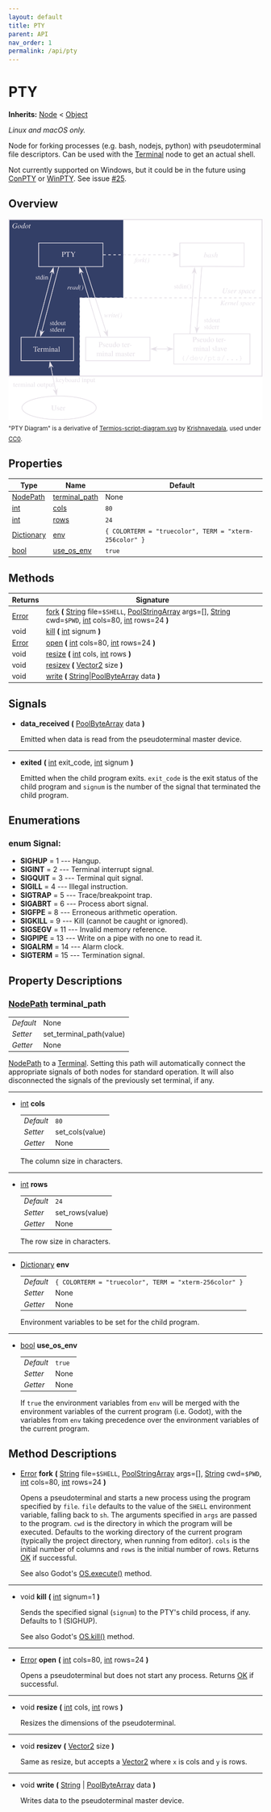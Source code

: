 ```yaml
---
layout: default
title: PTY
parent: API
nav_order: 1
permalink: /api/pty
---
```


# PTY

**Inherits:** [Node] < [Object]

*Linux and macOS only.*

Node for forking processes (e.g. bash, nodejs, python) with pseudoterminal file descriptors.
Can be used with the [Terminal] node to get an actual shell.

Not currently supported on Windows, but it could be in the future using [ConPTY](https://docs.microsoft.com/en-us/windows/console) or [WinPTY](https://github.com/rprichard/winpty).
See issue [\#25](https://github.com/lihop/godot-xterm/issues/25).


## Overview

![PTY Diagram](../media/pty_diagram.png)
<sub>"PTY Diagram" is a derivative of [Termios-script-diagram.svg](https://commons.wikimedia.org/wiki/File:Termios-script-diagram.svg) by [Krishnavedala](https://en.wikipedia.org/wiki/User:Krishnavedala?rdfrom=commons:User:Krishnavedala), used under [CC0](https://creativecommons.org/share-your-work/public-domain/cc0/).


## Properties

| Type         | Name                                 | Default                                                |
|--------------|--------------------------------------|--------------------------------------------------------|
| [NodePath]   | [terminal_path](#prop-terminal_path) | None                                                   |
| [int]        | [cols](#prop-cols)                   | `80`                                                   |
| [int]        | [rows](#prop-rows)                   | `24`                                                   |
| [Dictionary] | [env](#prop-env)                     | `{ COLORTERM = "truecolor", TERM = "xterm-256color" }` |
| [bool]       | [use_os_env](#prop-use_os_env)       | `true`                                                 |


## Methods

| Returns | Signature                                                                                                                           |
|---------|-------------------------------------------------------------------------------------------------------------------------------------|
| [Error] | [fork](#mthd-fork) **(** [String] file=`$SHELL`, [PoolStringArray] args=[], [String] cwd=`$PWD`, [int] cols=80, [int] rows=24 **)** |
| void    | [kill](#mthd-kill) **(** [int] signum **)**                                                                                         |
| [Error] | [open](#mthd-open) **(** [int] cols=80, [int] rows=24 **)**                                                                         |
| void    | [resize](#mthd-resize) **(** [int] cols, [int] rows **)** 	                                                                        |
| void    | [resizev](#mthd-resizev) **(** [Vector2] size **)**                                                                                 |
| void    | [write](#mthd-write) **(** [String]\|[PoolByteArray] data **)**                                                                     |


## Signals

- <a name="sgnl-data_received" /> **data_received** **(** [PoolByteArray] data **)**

  Emitted when data is read from the pseudoterminal master device.

---

- <a name="sgnl-exited" /> **exited** **(** [int] exit_code, [int] signum **)**

  Emitted when the child program exits. `exit_code` is the exit status of the child program and `signum` is the number of the signal that terminated the child program.

## Enumerations

### <a name="enum-signal" /> enum **Signal**:

- **SIGHUP** = 1 --- Hangup.
- **SIGINT** = 2 --- Terminal interrupt signal.
- **SIGQUIT** = 3 --- Terminal quit signal.
- **SIGILL** = 4 --- Illegal instruction.
- **SIGTRAP** = 5 --- Trace/breakpoint trap.
- **SIGABRT** = 6 --- Process abort signal.
- **SIGFPE** = 8 --- Erroneous arithmetic operation.
- **SIGKILL** = 9 --- Kill (cannot be caught or ignored).
- **SIGSEGV** = 11 --- Invalid memory reference.
- **SIGPIPE** = 13 --- Write on a pipe with no one to read it.
- **SIGALRM** = 14 --- Alarm clock.
- **SIGTERM** = 15 --- Termination signal.


## Property Descriptions

### <a name="prop-terminal_path" /> [NodePath] **terminal_path**

  |           |                          |
  |-----------|--------------------------|
  | *Default* | None                     |
  | *Setter*  | set_terminal_path(value) |
  | *Getter*  | None                     |

  [NodePath] to a [Terminal]. Setting this path will automatically connect the appropriate signals of both nodes for standard operation. It will also disconnected the signals of the previously set terminal, if any.

---

- <a name="prop-cols" /> [int] **cols**

  |           |                          |
  |-----------|--------------------------|
  | *Default* | `80`                     |
  | *Setter*  | set_cols(value)          |
  | *Getter*  | None                     |

  The column size in characters.

---

- <a name="prop-rows" /> [int] **rows**

  |           |                          |
  |-----------|--------------------------|
  | *Default* | `24`                     |
  | *Setter*  | set_rows(value)          |
  | *Getter*  | None                     |

  The row size in characters.

---

- <a name="prop-env" /> [Dictionary] **env**

  |           |                                                        |
  |-----------|--------------------------------------------------------|
  | *Default* | `{ COLORTERM = "truecolor", TERM = "xterm-256color" }` |
  | *Setter*  | None                                                   |
  | *Getter*  | None                                                   |

  Environment variables to be set for the child program.

---

- <a name="prop-use_os_env" /> [bool] **use_os_env**

  |           |        |
  |-----------|--------|
  | *Default* | `true` |
  | *Setter*  | None   |
  | *Getter*  | None   |

  If `true` the environment variables from `env` will be merged with the environment variables of the current program (i.e. Godot), with the variables from `env` taking precedence over the environment variables of the current program.


## Method Descriptions

- <a name="mthd-fork" /> [Error] **fork** **(** [String] file=`$SHELL`, [PoolStringArray] args=[], [String] cwd=`$PWD`, [int] cols=80, [int] rows=24 **)**

  Opens a pseudoterminal and starts a new process using the program specified by `file`.
  `file` defaults to the value of the `SHELL` environment variable, falling back to `sh`.
  The arguments specified in `args` are passed to the program.
  `cwd` is the directory in which the program will be executed. Defaults to the working directory of the current program (typically the project directory, when running from editor).
  `cols` is the initial number of columns and `rows` is the initial number of rows.
  Returns [OK] if successful.

  See also Godot's [OS.execute()](https://docs.godotengine.org/en/stable/classes/class_os.html#class-os-method-execute) method.

---

- <a name="mthd-kill" /> void **kill** **(** [int] signum=1 **)**

  Sends the specified signal (`signum`) to the PTY's child process, if any. Defaults to 1 (SIGHUP).

  See also Godot's [OS.kill()](https://docs.godotengine.org/en/stable/classes/class_os.html#class-os-method-kill) method.

---

- <a name="mthd-open" /> [Error] **open** **(** [int] cols=80, [int] rows=24 **)**

  Opens a pseudoterminal but does not start any process. Returns [OK] if successful.

---

- <a name="mthd-resize" /> void **resize** **(** [int] cols, [int] rows **)**

  Resizes the dimensions of the pseudoterminal.

---

- <a name="mthd-resizev" /> void **resizev** **(** [Vector2] size **)**

  Same as resize, but accepts a [Vector2] where `x` is cols and `y` is rows.

---

- <a name="mthd-write" /> void **write** **(** [String] \| [PoolByteArray] data **)**

  Writes data to the pseudoterminal master device.


[Dictionary]: https://docs.godotengine.org/en/stable/classes/class_dictionary.html
[Error]: https://docs.godotengine.org/en/stable/classes/class_%40globalscope.html#enum-globalscope-error
[Node]: https://docs.godotengine.org/en/stable/classes/class_node.html
[NodePath]: https://docs.godotengine.org/en/stable/classes/class_nodepath.html
[Object]: https://docs.godotengine.org/en/stable/classes/class_object.html
[OK]: https://docs.godotengine.org/en/stable/classes/class_%40globalscope.html#class-globalscope-constant-ok
[PoolByteArray]: https://docs.godotengine.org/en/stable/classes/class_poolbytearray.html
[PoolStringArray]: https://docs.godotengine.org/en/stable/classes/class_poolstringarray.html
[String]: https://docs.godotengine.org/en/stable/classes/class_string.html
[Terminal]: /api/terminal
[Vector2]: https://docs.godotengine.org/en/stable/classes/class_vector2.html
[bool]: https://docs.godotengine.org/en/stable/classes/class_bool.html
[int]: https://docs.godotengine.org/en/stable/classes/class_int.html
